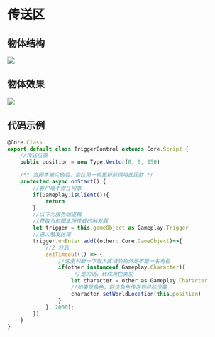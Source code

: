 # 传送区

## 物体结构

![](https://wstatic-a1.233leyuan.com/productdocs/static/boxcn5vGfmNBrdUYnbaSHbzklAb.png)

## 物体效果

![](https://wstatic-a1.233leyuan.com/productdocs/static/boxcnLuy42wE1XMCmmUvuMinEEh.gif)

## 代码示例

```ts
@Core.Class
export default class TriggerControl extends Core.Script {
    //传送位置
    public position = new Type.Vector(0, 0, 150)

    /** 当脚本被实例后，会在第一帧更新前调用此函数 */
    protected async onStart() {
        //客户端不做任何事
        if(Gameplay.isClient()){
            return
        }
        //以下为服务端逻辑
        //获取当前脚本所挂载的触发器
        let trigger = this.gameObject as Gameplay.Trigger
        //进入触发区域
        trigger.onEnter.add((other: Core.GameObject)=>{
            //2 秒后
            setTimeout(() => {
                //这里判断一下进入区域的物体是不是一名角色
                if(other instanceof Gameplay.Character){
                     //是的话，转成角色类型
                    let character = other as Gameplay.Character
                    //如果是角色，将该角色传送到目标位置
                    character.setWorldLocation(this.position)
                }
            }, 2000);
        })
    }
}
```